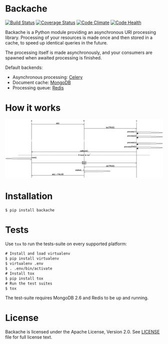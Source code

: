# Backache

[![Build Status](https://travis-ci.org/cogniteev/backache.svg)](https://travis-ci.org/cogniteev/backache)
[![Coverage Status](https://coveralls.io/repos/cogniteev/backache/badge.svg?branch=master&service=github)](https://coveralls.io/github/cogniteev/backache?branch=master)
[![Code Climate](https://codeclimate.com/github/cogniteev/backache/badges/gpa.svg)](https://codeclimate.com/github/cogniteev/backache)
[![Code Health](https://landscape.io/github/cogniteev/backache/master/landscape.svg?style=plastic)](https://landscape.io/github/cogniteev/backache/master)

Backache is a Python module providing an asynchronous URI processing library.
Processing of your resources is made once and then stored in a cache, to speed
up identical queries in the future.

The processing itself is made asynchronously, and your consumers are spawned
when awaited processing is finished.

Default backends:

* Asynchronous processing: [Celery](http://celery.readthedocs.org/)
* Document cache: [MongoDB](https://www.mongodb.org/)
* Processing queue: [Redis](http://redis.io/)

# How it works

![straightforward diagram schema](docs/straightforward.png)

# Installation

```shell
$ pip install backache
```

# Tests

Use `tox` to run the tests-suite on every supported platform:

```shell
# Install and load virtualenv
$ pip install virtualenv
$ virtualenv .env
$ . .env/bin/activate
# Install tox
$ pip install tox
# Run the test suites
$ tox
```

The test-suite requires MongoDB 2.6 and Redis to be up and running.

# License

Backache is licensed under the Apache License, Version 2.0.
See [LICENSE](LICENSE) file for full license text.
